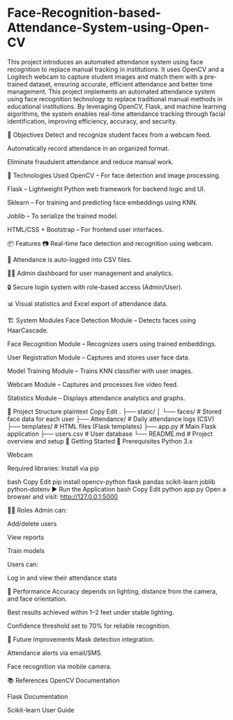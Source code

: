 # Face-Recognition-based-Attendance-System-using-Open-CV
This project introduces an automated attendance system using face recognition to replace manual tracking in institutions. It uses OpenCV and a Logitech webcam to capture student images and match them with a pre-trained dataset, ensuring accurate, efficient attendance and better time management.
This project implements an automated attendance system using face recognition technology to replace traditional manual methods in educational institutions. By leveraging OpenCV, Flask, and machine learning algorithms, the system enables real-time attendance tracking through facial identification, improving efficiency, accuracy, and security.

🎯 Objectives
Detect and recognize student faces from a webcam feed.

Automatically record attendance in an organized format.

Eliminate fraudulent attendance and reduce manual work.

🧠 Technologies Used
OpenCV – For face detection and image processing.

Flask – Lightweight Python web framework for backend logic and UI.

Sklearn – For training and predicting face embeddings using KNN.

Joblib – To serialize the trained model.

HTML/CSS + Bootstrap – For frontend user interfaces.

📦 Features
📷 Real-time face detection and recognition using webcam.

📝 Attendance is auto-logged into CSV files.

👨‍🏫 Admin dashboard for user management and analytics.

🔒 Secure login system with role-based access (Admin/User).

📊 Visual statistics and Excel export of attendance data.

🏗️ System Modules
Face Detection Module – Detects faces using HaarCascade.

Face Recognition Module – Recognizes users using trained embeddings.

User Registration Module – Captures and stores user face data.

Model Training Module – Trains KNN classifier with user images.

Webcam Module – Captures and processes live video feed.

Statistics Module – Displays attendance analytics and graphs.

📁 Project Structure
plaintext
Copy
Edit
.
├── static/
│   └── faces/               # Stored face data for each user
├── Attendance/              # Daily attendance logs (CSV)
├── templates/               # HTML files (Flask templates)
├── app.py                   # Main Flask application
├── users.csv                # User database
└── README.md                # Project overview and setup
🚀 Getting Started
🔧 Prerequisites
Python 3.x

Webcam

Required libraries: Install via pip

bash
Copy
Edit
pip install opencv-python flask pandas scikit-learn joblib python-dotenv
▶️ Run the Application
bash
Copy
Edit
python app.py
Open a browser and visit: http://127.0.0.1:5000

👩‍💼 Roles
Admin can:

Add/delete users

View reports

Train models

Users can:

Log in and view their attendance stats

🧪 Performance
Accuracy depends on lighting, distance from the camera, and face orientation.

Best results achieved within 1–2 feet under stable lighting.

Confidence threshold set to 70% for reliable recognition.

📌 Future Improvements
Mask detection integration.

Attendance alerts via email/SMS.

Face recognition via mobile camera.

📚 References
OpenCV Documentation

Flask Documentation

Scikit-learn User Guide

